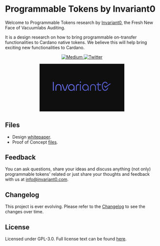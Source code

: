# Programmable Tokens by Invariant0

Welcome to Programmable Tokens research by [Invariant0](https://invariant0.com/), the Fresh New Face of Vacuumlabs Auditing.

It is a design research on how to bring programmable on-transfer functionalities to Cardano native tokens. We believe this will help bring exciting new functionalities to Cardano.

<p align="center">
  <a href="https://medium.com/@invariant0">
    <img alt="Medium" src="https://img.shields.io/badge/Read%20our%20blogs-on%20Medium-blue?logo=medium">
  </a>
  <a href="https://x.com/invariant0_com">
    <img alt="Twitter" src="https://img.shields.io/badge/Follow-@invariant0_com-blue?logo=x">
  </a>
</p>

<p align="center">
  <img src="images/invariant0_logo.jpg" alt="Invariant0" width="55%">
</p>

## Files

* Design [whitepaper](./whitepaper.pdf).
* Proof of Concept [files](./proof-of-concept/).

## Feedback

You can ask questions, share your ideas and discuss anything (not only) programmable tokens' related or just share your thoughts and feedback with us at info@invariant0.com.

## Changelog

This project is ever evolving. Please refer to the [Changelog](./CHANGELOG.md) to see the changes over time.

## License

Licensed under GPL-3.0. Full license text can be found [here](./LICENSE).
